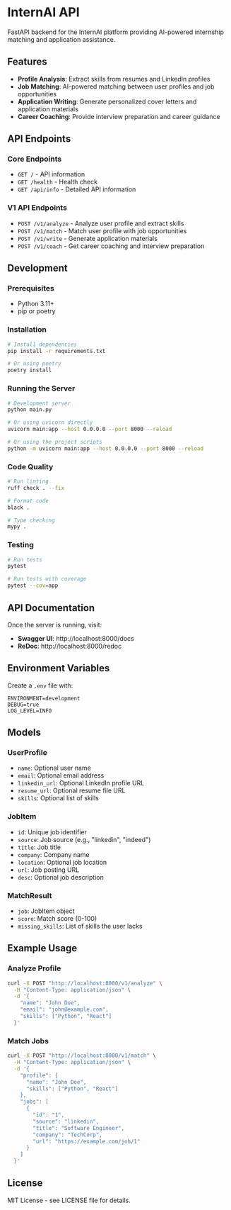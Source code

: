 # InternAI API

FastAPI backend for the InternAI platform providing AI-powered internship matching and application assistance.

## Features

- **Profile Analysis**: Extract skills from resumes and LinkedIn profiles
- **Job Matching**: AI-powered matching between user profiles and job opportunities
- **Application Writing**: Generate personalized cover letters and application materials
- **Career Coaching**: Provide interview preparation and career guidance

## API Endpoints

### Core Endpoints

- `GET /` - API information
- `GET /health` - Health check
- `GET /api/info` - Detailed API information

### V1 API Endpoints

- `POST /v1/analyze` - Analyze user profile and extract skills
- `POST /v1/match` - Match user profile with job opportunities
- `POST /v1/write` - Generate application materials
- `POST /v1/coach` - Get career coaching and interview preparation

## Development

### Prerequisites

- Python 3.11+
- pip or poetry

### Installation

```bash
# Install dependencies
pip install -r requirements.txt

# Or using poetry
poetry install
```

### Running the Server

```bash
# Development server
python main.py

# Or using uvicorn directly
uvicorn main:app --host 0.0.0.0 --port 8000 --reload

# Or using the project scripts
python -m uvicorn main:app --host 0.0.0.0 --port 8000 --reload
```

### Code Quality

```bash
# Run linting
ruff check . --fix

# Format code
black .

# Type checking
mypy .
```

### Testing

```bash
# Run tests
pytest

# Run tests with coverage
pytest --cov=app
```

## API Documentation

Once the server is running, visit:
- **Swagger UI**: http://localhost:8000/docs
- **ReDoc**: http://localhost:8000/redoc

## Environment Variables

Create a `.env` file with:

```env
ENVIRONMENT=development
DEBUG=true
LOG_LEVEL=INFO
```

## Models

### UserProfile
- `name`: Optional user name
- `email`: Optional email address
- `linkedin_url`: Optional LinkedIn profile URL
- `resume_url`: Optional resume file URL
- `skills`: Optional list of skills

### JobItem
- `id`: Unique job identifier
- `source`: Job source (e.g., "linkedin", "indeed")
- `title`: Job title
- `company`: Company name
- `location`: Optional job location
- `url`: Job posting URL
- `desc`: Optional job description

### MatchResult
- `job`: JobItem object
- `score`: Match score (0-100)
- `missing_skills`: List of skills the user lacks

## Example Usage

### Analyze Profile
```bash
curl -X POST "http://localhost:8000/v1/analyze" \
  -H "Content-Type: application/json" \
  -d '{
    "name": "John Doe",
    "email": "john@example.com",
    "skills": ["Python", "React"]
  }'
```

### Match Jobs
```bash
curl -X POST "http://localhost:8000/v1/match" \
  -H "Content-Type: application/json" \
  -d '{
    "profile": {
      "name": "John Doe",
      "skills": ["Python", "React"]
    },
    "jobs": [
      {
        "id": "1",
        "source": "linkedin",
        "title": "Software Engineer",
        "company": "TechCorp",
        "url": "https://example.com/job/1"
      }
    ]
  }'
```

## License

MIT License - see LICENSE file for details.
